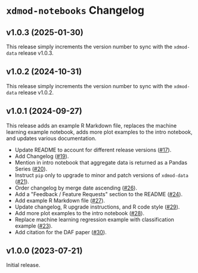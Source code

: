 # `xdmod-notebooks` Changelog

## v1.0.3 (2025-01-30)

This release simply increments the version number to sync with the `xdmod-data`
release v1.0.3.

## v1.0.2 (2024-10-31)

This release simply increments the version number to sync with the `xdmod-data`
release v1.0.2.

## v1.0.1 (2024-09-27)

This release adds an example R Markdown file, replaces the machine learning
example notebook, adds more plot examples to the intro notebook, and updates
various documentation.

- Update README to account for different release versions ([\#17](https://github.com/ubccr/xdmod-notebooks/pull/17)).
- Add Changelog ([\#19](https://github.com/ubccr/xdmod-notebooks/pull/19)).
- Mention in intro notebook that aggregate data is returned as a Pandas Series ([\#20](https://github.com/ubccr/xdmod-notebooks/pull/20)).
- Instruct `pip` only to upgrade to minor and patch versions of `xdmod-data` ([\#21](https://github.com/ubccr/xdmod-notebooks/pull/21)).
- Order changelog by merge date ascending ([\#26](https://github.com/ubccr/xdmod-notebooks/pull/26)).
- Add a "Feedback / Feature Requests" section to the README ([\#24](https://github.com/ubccr/xdmod-notebooks/pull/24)).
- Add example R Markdown file ([\#27](https://github.com/ubccr/xdmod-notebooks/pull/27)).
- Update changelog, R upgrade instructions, and R code style ([\#29](https://github.com/ubccr/xdmod-notebooks/pull/29)).
- Add more plot examples to the intro notebook ([\#28](https://github.com/ubccr/xdmod-notebooks/pull/28)).
- Replace machine learning regression example with classification example ([\#23](https://github.com/ubccr/xdmod-notebooks/pull/23)).
- Add citation for the DAF paper ([\#30](https://github.com/ubccr/xdmod-notebooks/pull/30)).

## v1.0.0 (2023-07-21)

Initial release.
